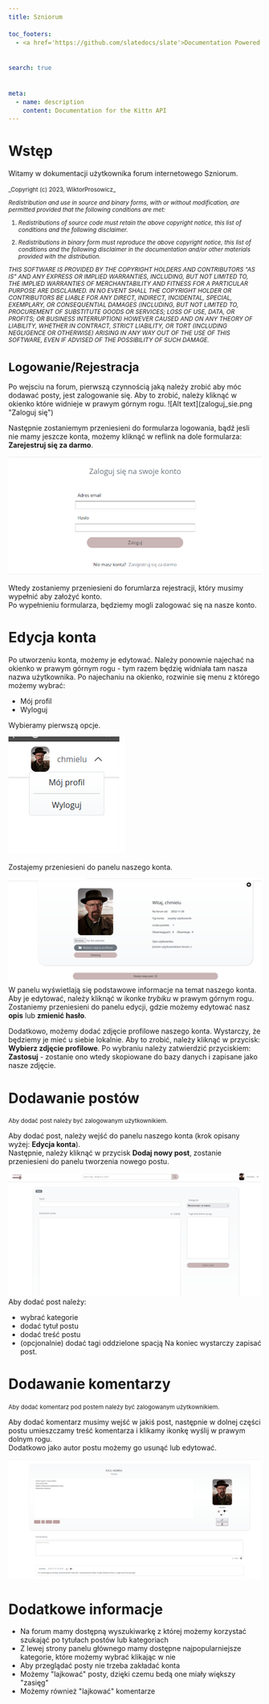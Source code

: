 ```yaml
---
title: Szniorum

toc_footers:
  - <a href='https://github.com/slatedocs/slate'>Documentation Powered by Slate</a>


search: true


meta:
  - name: description
    content: Documentation for the Kittn API
---
```


# Wstęp

Witamy w dokumentacji użytkownika forum internetowego Szniorum.  

<span style="font-size:smaller;">
_Copyright (c) 2023, WiktorProsowicz_

_Redistribution and use in source and binary forms, with or without
modification, are permitted provided that the following conditions are met:_

1. _Redistributions of source code must retain the above copyright notice, this
   list of conditions and the following disclaimer._

2. _Redistributions in binary form must reproduce the above copyright notice,
   this list of conditions and the following disclaimer in the documentation
   and/or other materials provided with the distribution._

_THIS SOFTWARE IS PROVIDED BY THE COPYRIGHT HOLDERS AND CONTRIBUTORS "AS IS"
AND ANY EXPRESS OR IMPLIED WARRANTIES, INCLUDING, BUT NOT LIMITED TO, THE
IMPLIED WARRANTIES OF MERCHANTABILITY AND FITNESS FOR A PARTICULAR PURPOSE ARE
DISCLAIMED. IN NO EVENT SHALL THE COPYRIGHT HOLDER OR CONTRIBUTORS BE LIABLE
FOR ANY DIRECT, INDIRECT, INCIDENTAL, SPECIAL, EXEMPLARY, OR CONSEQUENTIAL
DAMAGES (INCLUDING, BUT NOT LIMITED TO, PROCUREMENT OF SUBSTITUTE GOODS OR
SERVICES; LOSS OF USE, DATA, OR PROFITS; OR BUSINESS INTERRUPTION) HOWEVER
CAUSED AND ON ANY THEORY OF LIABILITY, WHETHER IN CONTRACT, STRICT LIABILITY,
OR TORT (INCLUDING NEGLIGENCE OR OTHERWISE) ARISING IN ANY WAY OUT OF THE USE
OF THIS SOFTWARE, EVEN IF ADVISED OF THE POSSIBILITY OF SUCH DAMAGE._
# Logowanie/Rejestracja
</span>
Po wejsciu na forum, pierwszą czynnością jaką należy zrobić aby móc dodawać posty, jest zalogowanie się.   
Aby to zrobić, należy kliknąć w okienko które widnieje w prawym górnym rogu.
  ![Alt text](zaloguj_sie.png "Zaloguj się")

Następnie zostaniemym przeniesieni do formularza logowania, bądź jesli nie mamy jeszcze konta,
możemy kliknąć w reflink na dole formularza: __Zarejestruj się za darmo__.

![Alt text](logowanie.png "logowanie")


Wtedy zostaniemy przeniesieni do forumlarza rejestracji, który musimy wypełnić aby założyć konto.  
Po wypełnieniu formularza, będziemy mogli zalogować się na nasze konto.

# Edycja konta

Po utworzeniu konta, możemy je edytować. Należy ponownie najechać na okienko w prawym górnym rogu -
tym razem będzię widniała tam nasza nazwa użytkownika. Po najechaniu na okienko, rozwinie się menu z którego możemy wybrać: 
* Mój profil
* Wyloguj

Wybieramy pierwszą opcje. 


![Alt text](konto_opcje.png "Opcje konta")

Zostajemy przeniesieni do panelu naszego konta.


![Alt text](edycja_konta.png "Panel konta")
W panelu wyświetlają się podstawowe informacje na temat naszego konta.  
Aby je edytować, należy kliknąć w ikonke _trybiku_ w prawym górnym rogu. Zostaniemy przeniesieni
do panelu edycji, gdzie możemy edytować nasz __opis__ lub __zmienić hasło__.  

Dodatkowo, możemy dodać zdjęcie profilowe naszego konta. Wystarczy, że będziemy je mieć u siebie lokalnie.
Aby to zrobić, należy kliknąć w przycisk: __Wybierz zdjęcie profilowe__.
Po wybraniu należy zatwierdzić przyciskiem: __Zastosuj__ - zostanie ono wtedy skopiowane do bazy danych 
i zapisane jako nasze zdjęcie.

# Dodawanie postów
<span style="font-size:smaller;">
Aby dodać post należy być zalogowanym użytkownikiem.
</span>

Aby dodać post, należy wejść do panelu naszego konta (krok opisany wyżej: __Edycja konta__).  
Następnie, należy kliknąć w przycisk __Dodaj nowy post__, zostanie przeniesieni do panelu tworzenia nowego postu.  

![Alt text](dodawanie_postu.png "Dodawanie postu")
Aby dodać post należy:
* wybrać kategorie
* dodać tytuł postu
* dodać treść postu
* (opcjonalnie) dodać tagi oddzielone spacją
Na koniec wystarczy zapisać post.

# Dodawanie komentarzy
<span style="font-size:smaller;">
Aby dodać komentarz pod postem należy być zalogowanym użytkownikiem.
</span>

Aby dodać komentarz musimy wejść w jakiś post, następnie w dolnej części postu umieszczamy treść
komentarza i klikamy ikonkę wyślij w prawym dolnym rogu.  
Dodatkowo jako autor postu możemy go usunąć lub edytować.

![Alt text](post.png "post")

# Dodatkowe informacje
* Na forum mamy dostępną wyszukiwarkę z której możemy korzystać szukająć po tytułach postów lub kategoriach
* Z lewej strony panelu głównego mamy dostępne najpopularniejsze kategorie, które możemy wybrać klikając w nie
* Aby przeglądać posty nie trzeba zakładać konta
* Możemy "lajkować" posty, dzięki czemu bedą one miały większy "zasięg"
* Możemy również "lajkować" komentarze
